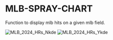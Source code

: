 # MLB-SPRAY-CHART
Function to display mlb hits on a given mlb field.

![MLB_2024_HRs_Nkde](https://github.com/user-attachments/assets/06d90e63-596d-4e2b-91a4-0542cb03f8de)
![MLB_2024_HRs_Ykde](https://github.com/user-attachments/assets/14121228-1ef9-4454-b74c-aaf85ee86892)
